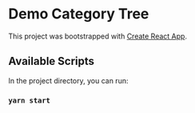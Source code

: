 # Demo Category Tree

This project was bootstrapped with [Create React App](https://github.com/facebook/create-react-app).

## Available Scripts

In the project directory, you can run:

### `yarn start`

